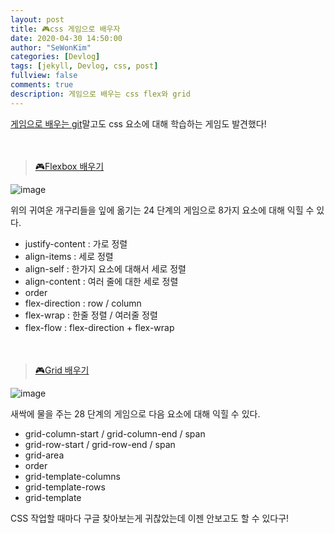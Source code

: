 ```yaml
---
layout: post
title: 🎮css 게임으로 배우자 
date: 2020-04-30 14:50:00
author: "SeWonKim"
categories: [Devlog]
tags: [jekyll, Devlog, css, post]
fullview: false
comments: true
description: 게임으로 배우는 css flex와 grid
---
```


[게임으로 배우는 git](https://sewonkimm.github.io/git/2020/04/25/GitGame.html)말고도 css 요소에 대해 학습하는 게임도 발견했다!


　

> [🎮Flexbox 배우기](http://flexboxfroggy.com/#ko)

![image](https://user-images.githubusercontent.com/30452963/80678049-17415680-8af5-11ea-8fa3-96ccf8946b70.png)

위의 귀여운 개구리들을 잎에 옮기는 24 단계의 게임으로 8가지 요소에 대해 익힐 수 있다.

- justify-content : 가로 정렬
- align-items : 세로 정렬
- align-self : 한가지 요소에 대해서 세로 정렬
- align-content : 여러 줄에 대한 세로 정렬
- order
- flex-direction : row / column
- flex-wrap : 한줄 정렬 / 여러줄 정렬
- flex-flow : flex-direction + flex-wrap
　

　

> [🎮Grid 배우기](https://cssgridgarden.com/#ko)

![image](https://user-images.githubusercontent.com/30452963/80681214-2d521580-8afb-11ea-8386-5d464393831a.png)

새싹에 물을 주는 28 단계의 게임으로 다음 요소에 대해 익힐 수 있다.

- grid-column-start / grid-column-end / span
- grid-row-start / grid-row-end / span
- grid-area
- order
- grid-template-columns
- grid-template-rows
- grid-template


CSS 작업할 때마다 구글 찾아보는게 귀찮았는데 이젠 안보고도 할 수 있다구!

　
